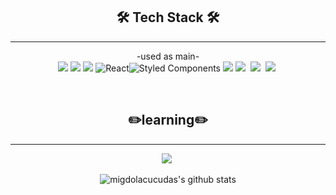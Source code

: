 <div align="center">
 

## 🛠 Tech Stack 🛠<br>
---

-used as main- <br>
<img src="https://img.shields.io/badge/html5-E34F26?style=for-the-badge&logo=html5&logoColor=white"> <img src="https://img.shields.io/badge/css-1572B6?style=for-the-badge&logo=css3&logoColor=white">
<img src="https://img.shields.io/badge/JavaScript-F7DF1E?style=for-the-badge&logo=JavaScript&logoColor=black"/>
![React](https://img.shields.io/badge/react-%2320232a.svg?style=for-the-badge&logo=react&logoColor=%2361DAFB)![Styled Components](https://img.shields.io/badge/styled--components-DB7093?style=for-the-badge&logo=styled-components&logoColor=white)
<img src="https://img.shields.io/badge/Redux Toolkit-764ABC?style=for-the-badge&logo=Redux&logoColor=white"/>
<img src="https://img.shields.io/badge/Amazon S3-569A31?style=for-the-badge&logo=Amazon S3&logoColor=white"/>&nbsp;
<img src="https://img.shields.io/badge/Amazon CloudFront-232F3E?style=for-the-badge&logo=Amazon AWS&logoColor=white"/>&nbsp;
<img src="https://img.shields.io/badge/jQuery-361DAFB?style=for-the-badge&logo=jQuery&logoColor=white"/>&nbsp;

<!-- -used at least once-
react-query Aws cloudfront
<img src="https://img.shields.io/badge/GitHub Actions-2088FF?style=for-the-badge&logo=GitHub Actions&logoColor=white"/><img src="https://img.shields.io/badge/jQuery-2088FF?style=for-the-badge&logo=jQuery&logoColor=white"/>
<img src="https://img.shields.io/badge/react-Query-2088FF?style=for-the-badge&logo=react-query&logoColor=white"/>
 -->

<br>

## ✏️learning✏️<br>
---

<img src="https://img.shields.io/badge/typescript-569A31?style=for-the-badge&logo=typescript&logoColor=white"/>&nbsp;


![migdolacucudas's github stats](https://github-readme-stats.vercel.app/api?username=mingdolacucudas&show_icons=true)

</div>

